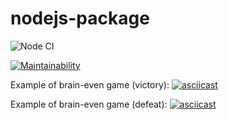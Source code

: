 # nodejs-package

![Node CI](https://github.com/Ozmeks/backend-brain-games/workflows/Node%20CI/badge.svg)

[![Maintainability](https://api.codeclimate.com/v1/badges/dfc50c2d88cd46d069c1/maintainability)](https://codeclimate.com/github/Ozmeks/backend-brain-games/maintainability)

Example of brain-even game (victory):
[![asciicast](https://asciinema.org/a/330954.svg)](https://asciinema.org/a/330954)

Example of brain-even game (defeat):
[![asciicast](https://asciinema.org/a/330957.svg)](https://asciinema.org/a/330957)